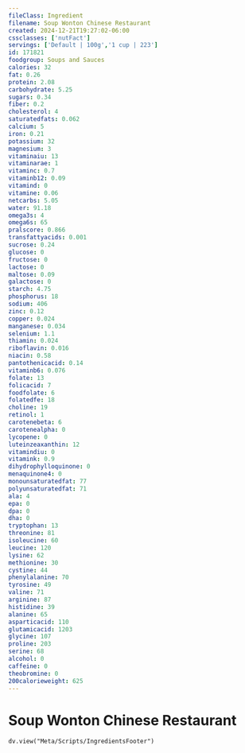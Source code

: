 ```yaml
---
fileClass: Ingredient
filename: Soup Wonton Chinese Restaurant
created: 2024-12-21T19:27:02-06:00
cssclasses: ['nutFact']
servings: ['Default | 100g','1 cup | 223']
id: 171821
foodgroup: Soups and Sauces
calories: 32
fat: 0.26
protein: 2.08
carbohydrate: 5.25
sugars: 0.34
fiber: 0.2
cholesterol: 4
saturatedfats: 0.062
calcium: 5
iron: 0.21
potassium: 32
magnesium: 3
vitaminaiu: 13
vitaminarae: 1
vitaminc: 0.7
vitaminb12: 0.09
vitamind: 0
vitamine: 0.06
netcarbs: 5.05
water: 91.18
omega3s: 4
omega6s: 65
pralscore: 0.866
transfattyacids: 0.001
sucrose: 0.24
glucose: 0
fructose: 0
lactose: 0
maltose: 0.09
galactose: 0
starch: 4.75
phosphorus: 18
sodium: 406
zinc: 0.12
copper: 0.024
manganese: 0.034
selenium: 1.1
thiamin: 0.024
riboflavin: 0.016
niacin: 0.58
pantothenicacid: 0.14
vitaminb6: 0.076
folate: 13
folicacid: 7
foodfolate: 6
folatedfe: 18
choline: 19
retinol: 1
carotenebeta: 6
carotenealpha: 0
lycopene: 0
luteinzeaxanthin: 12
vitamindiu: 0
vitamink: 0.9
dihydrophylloquinone: 0
menaquinone4: 0
monounsaturatedfat: 77
polyunsaturatedfat: 71
ala: 4
epa: 0
dpa: 0
dha: 0
tryptophan: 13
threonine: 81
isoleucine: 60
leucine: 120
lysine: 62
methionine: 30
cystine: 44
phenylalanine: 70
tyrosine: 49
valine: 71
arginine: 87
histidine: 39
alanine: 65
asparticacid: 110
glutamicacid: 1203
glycine: 107
proline: 203
serine: 68
alcohol: 0
caffeine: 0
theobromine: 0
200calorieweight: 625
---
```


# Soup Wonton Chinese Restaurant

```dataviewjs
dv.view("Meta/Scripts/IngredientsFooter")
```